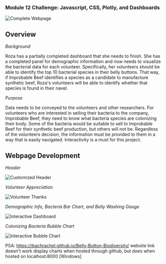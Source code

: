 ### Module 12 Challenge: Javascript, CSS, Plotly, and Dashboards
![Complete Webpage](https://user-images.githubusercontent.com/102566199/177640330-5ec76a7e-09fd-4a31-a035-1d3eb3cb8677.png)


## Overview

*Background*

Roza has a partially completed dashboard that she needs to finish. She has a completed panel for demographic information and now needs to visualize the bacterial data for each volunteer. Specifically, her volunteers should be able to identify the top 10 bacterial species in their belly buttons. That way, if Improbable Beef identifies a species as a candidate to manufacture synthetic beef, Roza's volunteers will be able to identify whether that species is found in their navel.

*Purpose*

Data needs to be conveyed to the volunteers and other researchers. For volunteers who are interested in selling their bacteria to the company, Improbable Beef, they need to know what bacteria species are colonizing their body. Some of the bacteria would be suitable to sell to Improbable Beef for their synthetic beef production, but others will not be. Regardless of the volunteers decision, the information must be provided to them in a way that is easily navigated. Interactivity is a must for this project. 

## Webpage Development

*Header* 

![Customized Header](https://user-images.githubusercontent.com/102566199/177639174-7559af05-9bcd-4a48-9d31-c1e118eaadb7.png)

*Volunteer Appreciation*

![Volunteer Thanks](https://user-images.githubusercontent.com/102566199/177640148-88b4255a-e58d-4a59-b949-55219e19f71c.png)

*Demographic Info, Bacteria Bar Chart, and Belly Washing Gauge* 

![Interactive Dashboard](https://user-images.githubusercontent.com/102566199/177640541-7b4bd21a-cb31-4109-a024-441d35d32f10.png)


*Colonizing Bacteria Bubble Chart*

![Interactive Bubble Chart](https://user-images.githubusercontent.com/102566199/177640005-162ab9dd-91ce-400e-81b3-d11bff1d7acc.png)


PSA: https://ibachrachel.github.io/Belly-Button-Biodiversity/ website link doesn't work display charts when hosted through github, but does when hosted on localhost:8000 [Windows]
